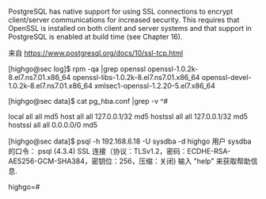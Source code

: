 PostgreSQL has native support for using SSL connections to encrypt client/server communications for increased security. This requires that OpenSSL is installed on both client and server systems and that support in PostgreSQL is enabled at build time (see Chapter 16).
 
来自 <https://www.postgresql.org/docs/10/ssl-tcp.html>
 
 
[highgo@sec log]$ rpm -qa |grep openssl
openssl-1.0.2k-8.el7.ns7.01.x86_64
openssl-libs-1.0.2k-8.el7.ns7.01.x86_64
openssl-devel-1.0.2k-8.el7.ns7.01.x86_64
xmlsec1-openssl-1.2.20-5.el7.x86_64
 
 
[highgo@sec data]$ cat pg_hba.conf |grep -v ^#
 
 
 
 
local   all             all                                     md5
host    all             all             127.0.0.1/32           md5
hostssl    all             all             127.0.0.1/32            md5
hostssl        all                all                0.0.0.0/0                md5
 
 
 
[highgo@sec data]$ psql -h 192.168.6.18 -U sysdba -d highgo
用户 sysdba 的口令：
psql (4.3.4)
SSL 连接（协议：TLSv1.2，密码：ECDHE-RSA-AES256-GCM-SHA384，密钥位：256，压缩：关闭)
输入 "help" 来获取帮助信息.
 
highgo=#